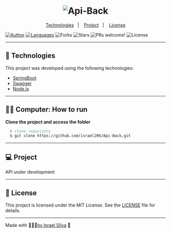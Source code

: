 <h1 align="center">
    <img alt="Api-Back" title="Api-Back" src="" />
</h1>

<p align="center">
  <a href="#technologies">Technologies</a>&nbsp;&nbsp;&nbsp;|&nbsp;&nbsp;&nbsp;
  <a href="#-project">Project</a>&nbsp;&nbsp;&nbsp;|&nbsp;&nbsp;&nbsp;
  <a href="#-license">License</a>
</p>

<p align="center">

  [![Author](https://img.shields.io/badge/author-IsraelSilva-8257E5?style=flat-square)](https://github.com/israel206)
  [![Languages](https://img.shields.io/github/languages/count/israel206/Api-Back?color=%238257E5&style=flat-square)](#)
  <img src="https://img.shields.io/github/forks/israel206/Api-Back?label=forks&message=MIT&color=FFFFFF&labelColor=32B768" alt="Forks">
  <img src="https://img.shields.io/github/stars/israel206/Api-Back?label=stars&message=MIT&color=FFFFFF&labelColor=32B768" alt="Stars">
  <img src="https://img.shields.io/static/v1?label=PRs&message=welcome&color=49AA26&labelColor=000000" alt="PRs welcome!" />
  <img alt="License" src="https://img.shields.io/static/v1?label=license&message=MIT&color=49AA26&labelColor=000000">
</p>

---

## 🚀 Technologies

This project was developed using the following technologies:

- [SpringBoot](https://docs.spring.io/spring-boot/docs/current/reference/htmlsingle/)
- [Swagger](https://swagger.io/docs/)
- [Node.js](https://nodejs.org/en/download/)

---

## 👨‍💻 Computer: How to run

**Clone the project and access the folder**

  ```bash
    # clone repository
    $ git clone https://github.com/israel206/Api-Back.git
  ```

---

## 💻 Project

API under development

---

## 📝 License

This project is licensed under the MIT License. See the [LICENSE](LICENSE.md) file for details.

---

Made with 💜💚💙[by Israel Silva](https://israel206.github.io/) 👋

[ts]: https://www.typescriptlang.org
[vscode]: https://code.visualstudio.com/
[yarn]: https://yarnpkg.com/
[vceditconfig]: https://marketplace.visualstudio.com/items?itemName=EditorConfig.EditorConfig
[vceslint]: https://marketplace.visualstudio.com/items?itemName=dbaeumer.vscode-eslint
